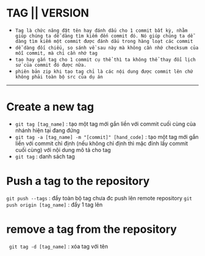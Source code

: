 # TAG || VERSION
- `Tag là chức năng đặt tên hay đánh dấu cho 1 commit bất kỳ, nhằm giúp chúng ta dễ dàng tìm kiếm đến commit đó. Nó giúp chúng ta dễ dàng tìm kiếm một commit được đánh dấu trong hàng loạt các commit`
- `dễ dàng đối chiếu, so sánh về sau này mà không cần nhớ checksum của mỗi commit, mà chỉ cần nhớ tag`
- `tạo hay gắn tag cho 1 commit cụ thể thì ta không thể thay đổi lịch sử của commit đó được nữa.`
- `phiên bản zip khi tạo tag chỉ là các nội dung được commit lên chứ không phải toàn bộ src của dụ án`
------------------------------------------
# Create a new tag
- `git tag [tag_name]` : tạo một tag mới gắn liền với commit cuối cùng của nhánh hiện tại đang đứng
- `git tag -a [tag_name] -m "[commit]" [hand_code]` : tạo một tag mới gắn liền với commit chỉ định (nếu không chỉ định thì mặc đính lấy commit cuối cùng) với nội dung mô tả cho tag
- `git tag` : danh sách tag

# Push a tag to the repository
`git push --tags` : đẩy toàn bộ tag chưa đc push lên remote repository
`git push origin [tag_name]` : đẩy 1 tag lên
# remove a tag from the repository
` git tag -d [tag_name]` : xóa tag với tên
